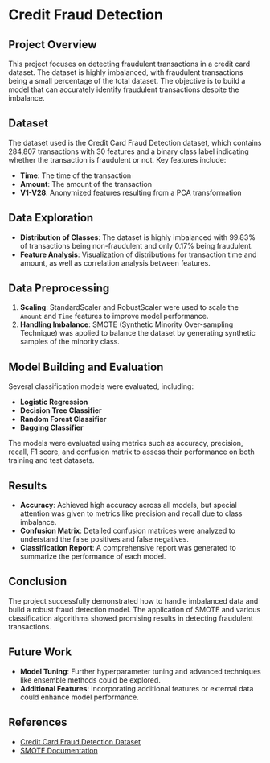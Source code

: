 # Credit Fraud Detection

## Project Overview
This project focuses on detecting fraudulent transactions in a credit card dataset. The dataset is highly imbalanced, with fraudulent transactions being a small percentage of the total dataset. The objective is to build a model that can accurately identify fraudulent transactions despite the imbalance.

## Dataset
The dataset used is the Credit Card Fraud Detection dataset, which contains 284,807 transactions with 30 features and a binary class label indicating whether the transaction is fraudulent or not. Key features include:

- **Time**: The time of the transaction
- **Amount**: The amount of the transaction
- **V1-V28**: Anonymized features resulting from a PCA transformation

## Data Exploration
- **Distribution of Classes**: The dataset is highly imbalanced with 99.83% of transactions being non-fraudulent and only 0.17% being fraudulent.
- **Feature Analysis**: Visualization of distributions for transaction time and amount, as well as correlation analysis between features.

## Data Preprocessing
1. **Scaling**: StandardScaler and RobustScaler were used to scale the `Amount` and `Time` features to improve model performance.
2. **Handling Imbalance**: SMOTE (Synthetic Minority Over-sampling Technique) was applied to balance the dataset by generating synthetic samples of the minority class.

## Model Building and Evaluation
Several classification models were evaluated, including:
- **Logistic Regression**
- **Decision Tree Classifier**
- **Random Forest Classifier**
- **Bagging Classifier**

The models were evaluated using metrics such as accuracy, precision, recall, F1 score, and confusion matrix to assess their performance on both training and test datasets.

## Results
- **Accuracy**: Achieved high accuracy across all models, but special attention was given to metrics like precision and recall due to class imbalance.
- **Confusion Matrix**: Detailed confusion matrices were analyzed to understand the false positives and false negatives.
- **Classification Report**: A comprehensive report was generated to summarize the performance of each model.

## Conclusion
The project successfully demonstrated how to handle imbalanced data and build a robust fraud detection model. The application of SMOTE and various classification algorithms showed promising results in detecting fraudulent transactions.

## Future Work
- **Model Tuning**: Further hyperparameter tuning and advanced techniques like ensemble methods could be explored.
- **Additional Features**: Incorporating additional features or external data could enhance model performance.

## References
- [Credit Card Fraud Detection Dataset](https://www.kaggle.com/datasets?search=credit+card+fraud)
- [SMOTE Documentation](https://imbalanced-learn.org/stable/references/generated/imblearn.over_sampling.SMOTE.html)

